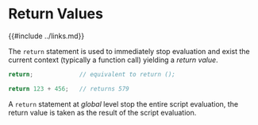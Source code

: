 Return Values
=============

{{#include ../links.md}}

The `return` statement is used to immediately stop evaluation and exist the current context
(typically a function call) yielding a _return value_.

```rust no_run
return;             // equivalent to return ();

return 123 + 456;   // returns 579
```

A `return` statement at _global_ level stop the entire script evaluation,
the return value is taken as the result of the script evaluation.
